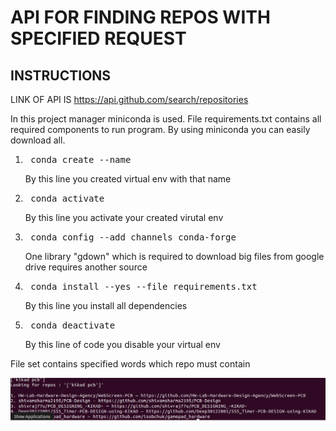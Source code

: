 # API FOR FINDING REPOS WITH SPECIFIED REQUEST
## INSTRUCTIONS
LINK OF API IS https://api.github.com/search/repositories

In this project manager miniconda is used.
File requirements.txt contains all required components to run program. 
By using miniconda you can easily download all.
1. <pre> conda create --name <your_project_name> </pre> By this line you created virtual env with that name
2. <pre> conda activate <your_project_name> </pre> By this line you activate your created virutal env
3. <pre> conda config --add channels conda-forge </pre> One library "gdown" which is required to download big files from google drive requires another source
4. <pre> conda install --yes --file requirements.txt </pre> By this line you install all dependencies
5. <pre> conda deactivate </pre> By this line of code you disable your virtual env

File set contains specified words which repo must contain



![FIRST 10 lines of data](images/First_five.png)
